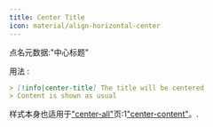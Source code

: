 ```yaml
---
title: Center Title
icon: material/align-horizontal-center
---
```


点名元数据:"中心标题"

用法 :
```md
> [!info|center-title] The title will be centered
> Content is shown as usual
```

样式本身也适用于["center-all"](。/combined-styling/page-13.md)页:1["center-content"](。/content-styling/page-3.md)。.